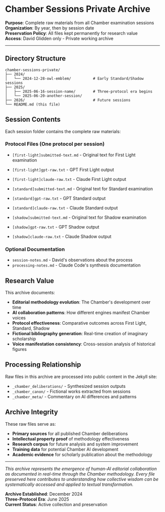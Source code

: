 # Chamber Sessions Private Archive

**Purpose**: Complete raw materials from all Chamber examination sessions  
**Organization**: By year, then by session date  
**Preservation Policy**: All files kept permanently for research value  
**Access**: David Glidden only - Private working archive  

---

## Directory Structure

```
chamber-sessions-private/
├── 2024/
│   └── 2024-12-28-owl-emblem/          # Early Standard/Shadow sessions
├── 2025/
│   ├── 2025-06-16-session-name/        # Three-protocol era begins
│   └── 2025-06-20-another-session/
├── 2026/                               # Future sessions
└── README.md (this file)
```

## Session Contents

Each session folder contains the complete raw materials:

### Protocol Files (One protocol per session)
- `[first-light]submitted-text.md` - Original text for First Light examination
- `[first-light]gpt-raw.txt` - GPT First Light output
- `[first-light]claude-raw.txt` - Claude First Light output

- `[standard]submitted-text.md` - Original text for Standard examination  
- `[standard]gpt-raw.txt` - GPT Standard output
- `[standard]claude-raw.txt` - Claude Standard output

- `[shadow]submitted-text.md` - Original text for Shadow examination
- `[shadow]gpt-raw.txt` - GPT Shadow output
- `[shadow]claude-raw.txt` - Claude Shadow output

### Optional Documentation
- `session-notes.md` - David's observations about the process
- `processing-notes.md` - Claude Code's synthesis documentation

## Research Value

This archive documents:
- **Editorial methodology evolution**: The Chamber's development over time
- **AI collaboration patterns**: How different engines manifest Chamber voices
- **Protocol effectiveness**: Comparative outcomes across First Light, Standard, Shadow
- **Fictional bibliography generation**: Real-time creation of imaginary scholarship
- **Voice manifestation consistency**: Cross-session analysis of historical figures

## Processing Relationship

Raw files in this archive are processed into public content in the Jekyll site:
- `_chamber_deliberations/` - Synthesized session outputs
- `_chamber_canon/` - Fictional works extracted from sessions
- `_chamber_meta/` - Commentary on AI differences and patterns

## Archive Integrity

These raw files serve as:
- **Primary sources** for all published Chamber deliberations
- **Intellectual property proof** of methodology effectiveness  
- **Research corpus** for future analysis and system improvement
- **Training data** for potential Chamber AI development
- **Academic evidence** for scholarly publication about the methodology

---

*This archive represents the emergence of human-AI editorial collaboration as documented in real-time through the Chamber methodology. Every file preserved here contributes to understanding how collective wisdom can be systematically accessed and applied to textual transformation.*

**Archive Established**: December 2024  
**Three-Protocol Era**: June 2025  
**Current Status**: Active collection and preservation